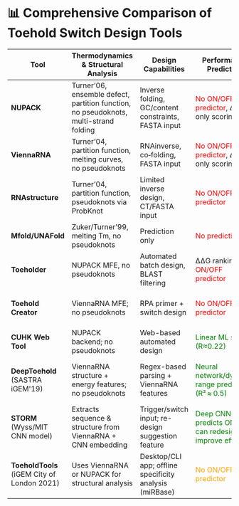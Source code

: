 # 📊 Comprehensive Comparison of Toehold Switch Design Tools

<table>
<thead>
<tr>
<th>Tool</th>
<th>Thermodynamics &amp; Structural Analysis</th>
<th>Design Capabilities</th>
<th>Performance Prediction</th>
<th>I/O &amp; Interoperability</th>
<th>Performance &amp; Usability</th>
<th>Software Quality</th>
<th>Experimental Integration</th>
<th>Advanced Features</th>
</tr>
</thead>
<tbody>
<tr>
<td><strong>NUPACK</strong></td>
<td>Turner’06, ensemble defect, partition function, no pseudoknots, multi-strand folding</td>
<td>Inverse folding, GC/content constraints, FASTA input</td>
<td><span style="color:red">No ON/OFF predictor</span>, ΔG-only scoring</td>
<td>CLI/Python, FASTA input, dot‑bracket/CT out</td>
<td>Fast C++ core, multithreaded</td>
<td>BSD license, extensive docs, ~1000 citations</td>
<td>Widely used; output clone/synthesis ready</td>
<td>Multi-strand interaction; constraint-based design</td>
</tr>

<tr>
<td><strong>ViennaRNA</strong></td>
<td>Turner’04, partition function, melting curves, no pseudoknots</td>
<td>RNAinverse, co‑folding, FASTA input</td>
<td><span style="color:red">No ON/OFF predictor</span>, ΔG-only scoring</td>
<td>CLI/Python/GUI, dot‑bracket & PS output</td>
<td>Very fast, low-memory C implementation</td>
<td>GPL3 license, ~2000 citations, active</td>
<td>Commonly used for folding prediction</td>
<td>RNA–RNA interaction; kinetic tools</td>
</tr>

<tr>
<td><strong>RNAstructure</strong></td>
<td>Turner’04, partition function, pseudoknots via ProbKnot</td>
<td>Limited inverse design, CT/FASTA input</td>
<td><span style="color:red">No ON/OFF predictor</span></td>
<td>GUI & CLI, dot‑bracket & CT output</td>
<td>C++ with GUI, moderate speed</td>
<td>Free academic, moderate docs</td>
<td>Dynalign for RNA–RNA interactions</td>
<td>Pseudoknot prediction; suboptimal sampling</td>
</tr>

<tr>
<td><strong>Mfold/UNAFold</strong></td>
<td>Zuker/Turner’99, melting Tm, no pseudoknots</td>
<td>Prediction only</td>
<td><span style="color:red">No prediction</span></td>
<td>Web/CLI, CT/HTML output</td>
<td>Older, slower single-threaded</td>
<td>Legacy, minimal maintenance</td>
<td>Primary for visualization</td>
<td>Basic folding only</td>
</tr>

<tr>
<td><strong>Toeholder</strong></td>
<td>NUPACK MFE, no pseudoknots</td>
<td>Automated batch design, BLAST filtering</td>
<td>ΔΔG ranking; <span style="color:red">no ON/OFF predictor</span></td>
<td>CLI, FASTA in, CSV out, BLAST</td>
<td>Moderate speed, Python + NUPACK</td>
<td>GPL license, GitHub docs</td>
<td>iGEM tool; limited wet-lab data</td>
<td>Trigger specificity checks</td>
</tr>

<tr>
<td><strong>Toehold Creator</strong></td>
<td>ViennaRNA MFE; no pseudoknots</td>
<td>RPA primer + switch design</td>
<td><span style="color:red">No ON/OFF predictor</span></td>
<td>CLI; FASTA + primer parameters, CSV out</td>
<td>Moderate speed</td>
<td>GPL‑3.0 license; limited use</td>
<td>iGEM tool; no published validation</td>
<td>Integrated RPA/RBS primer design</td>
</tr>

<tr>
<td><strong>CUHK Web Tool</strong></td>
<td>NUPACK backend; no pseudoknots</td>
<td>Web-based automated design</td>
<td><span style="color:green">Linear ML score (R≈0.22)</span></td>
<td>Web input/output, CSV export</td>
<td>Moderate server performance</td>
<td>Free web tool; academic</td>
<td>Benchmarked on ~180 switches</td>
<td>Empirical ON/OFF scoring</td>
</tr>

<tr>
<td><strong>DeepToehold</strong> (SASTRA iGEM'19)</td>
<td>ViennaRNA structure + energy features; no pseudoknots</td>
<td>Regex-based parsing + ViennaRNA features</td>
<td><span style="color:green">Neural network/dynamic range prediction (R² ≈ 0.5)</span></td>
<td>FASTA input; CLI script pipeline</td>
<td>Python-based; modest speed</td>
<td>GPLv3 license; GitHub source; trained on ~230 switches</td>
<td>Built from literature-validated data</td>
<td>Sequence + energy features; ML-based framework</td>
</tr>

<tr>
<td><strong>STORM</strong> (Wyss/MIT CNN model)</td>
<td>Extracts sequence & structure from ViennaRNA + CNN embedding</td>
<td>Trigger/switch input; re-design suggestion feature</td>
<td><span style="color:green">Deep CNN predicts ON/OFF; can redesign to improve efficacy</span></td>
<td>Web interface (STORM web); FASTA input</td>
<td>Server-based; UI friendly</td>
<td>Open-source in Nature Comm 2020 study:contentReference[oaicite:1]{index=1}</td>
<td>Experimentally validated dataset; redesign tested</td>
<td>CNN-based prediction + redesign suggestions</td>
</tr>

<tr>
<td><strong>ToeholdTools</strong> (iGEM City of London 2021)</td>
<td>Uses ViennaRNA or NUPACK for structural analysis</td>
<td>Desktop/CLI app; offline specificity analysis (miRBase)</td>
<td><span style="color:orange">No ON/OFF predictor</span></td>
<td>Desktop GUI + Python API; Pandas integration; offline</td>
<td>Moderate speed; user-friendly</td>
<td>GPLv3 license; GUI & API; less mature than others</td>
<td>Designed for miRNA specificity; no ML scoring</td>
<td>miRNA specificity checking, progress tracking</td>
</tr>
</tbody>
</table>
